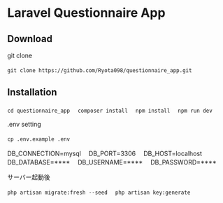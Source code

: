 # Laravel Questionnaire App

## Download

git clone

`git clone https://github.com/Ryota098/questionnaire_app.git`　

## Installation

`cd questionnaire_app`　
`composer install`　
`npm install`　
`npm run dev`　

.env setting

`cp .env.example .env`　

DB_CONNECTION=mysql　
DB_PORT=3306　
DB_HOST=localhost　
DB_DATABASE=****　
DB_USERNAME=****　
DB_PASSWORD=****　

サーバー起動後

`php artisan migrate:fresh --seed`　
`php artisan key:generate`　